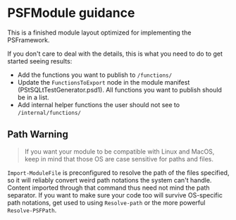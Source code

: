 ﻿# PSFModule guidance

This is a finished module layout optimized for implementing the PSFramework.

If you don't care to deal with the details, this is what you need to do to get started seeing results:

 - Add the functions you want to publish to `/functions/`
 - Update the `FunctionsToExport` node in the module manifest (PStSQLtTestGenerator.psd1). All functions you want to publish should be in a list.
 - Add internal helper functions the user should not see to `/internal/functions/`
 
 ## Path Warning
 
 > If you want your module to be compatible with Linux and MacOS, keep in mind that those OS are case sensitive for paths and files.
 
 `Import-ModuleFile` is preconfigured to resolve the path of the files specified, so it will reliably convert weird path notations the system can't handle.
 Content imported through that command thus need not mind the path separator.
 If you want to make sure your code too will survive OS-specific path notations, get used to using `Resolve-path` or the more powerful `Resolve-PSFPath`.